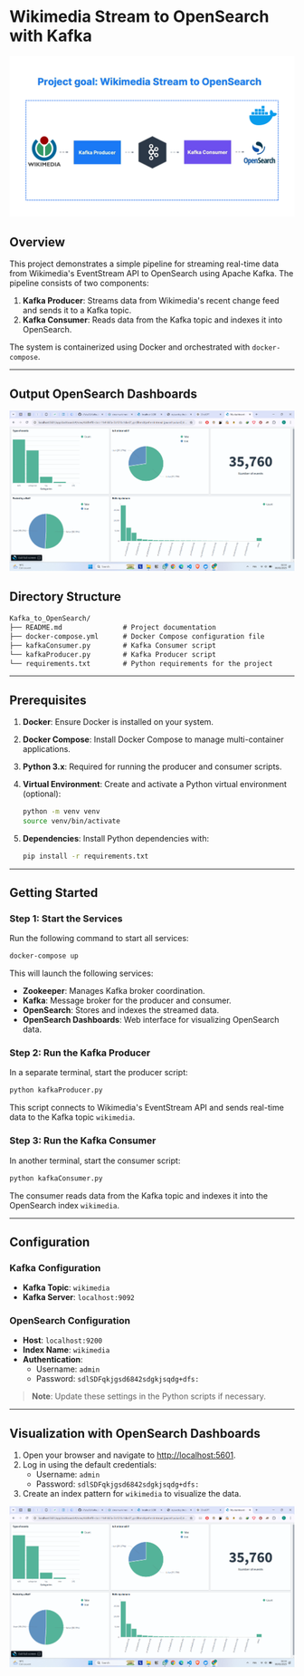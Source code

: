 # Wikimedia Stream to OpenSearch with Kafka

![Architecture of the project](./architecture.png)
## Overview

This project demonstrates a simple pipeline for streaming real-time data from Wikimedia's EventStream API to OpenSearch using Apache Kafka. The pipeline consists of two components:

1. **Kafka Producer**: Streams data from Wikimedia's recent change feed and sends it to a Kafka topic.
2. **Kafka Consumer**: Reads data from the Kafka topic and indexes it into OpenSearch.

The system is containerized using Docker and orchestrated with `docker-compose`.


---
## Output OpenSearch Dashboards
![OpenSearch Dashboard](./dashboard.png)

## Directory Structure

```
Kafka_to_OpenSearch/
├── README.md               # Project documentation
├── docker-compose.yml      # Docker Compose configuration file
├── kafkaConsumer.py        # Kafka Consumer script
└── kafkaProducer.py        # Kafka Producer script
└── requirements.txt        # Python requirements for the project
```

---

## Prerequisites

1. **Docker**: Ensure Docker is installed on your system.
2. **Docker Compose**: Install Docker Compose to manage multi-container applications.
3. **Python 3.x**: Required for running the producer and consumer scripts.
4. **Virtual Environment**: Create and activate a Python virtual environment (optional):
    ```bash
   python -m venv venv
   source venv/bin/activate 
   ```

5. **Dependencies**: Install Python dependencies with:
   ```bash
   pip install -r requirements.txt
   ```

---

## Getting Started

### Step 1: Start the Services

Run the following command to start all services:

```bash
docker-compose up
```

This will launch the following services:

- **Zookeeper**: Manages Kafka broker coordination.
- **Kafka**: Message broker for the producer and consumer.
- **OpenSearch**: Stores and indexes the streamed data.
- **OpenSearch Dashboards**: Web interface for visualizing OpenSearch data.

### Step 2: Run the Kafka Producer

In a separate terminal, start the producer script:

```bash
python kafkaProducer.py
```

This script connects to Wikimedia's EventStream API and sends real-time data to the Kafka topic `wikimedia`.

### Step 3: Run the Kafka Consumer

In another terminal, start the consumer script:

```bash
python kafkaConsumer.py
```

The consumer reads data from the Kafka topic and indexes it into the OpenSearch index `wikimedia`.

---

## Configuration

### Kafka Configuration

- **Kafka Topic**: `wikimedia`
- **Kafka Server**: `localhost:9092`

### OpenSearch Configuration

- **Host**: `localhost:9200`
- **Index Name**: `wikimedia`
- **Authentication**:
  - Username: `admin`
  - Password: `sdlSDFqkjgsd6842sdgkjsqdg+dfs:`

> **Note**: Update these settings in the Python scripts if necessary.

---

## Visualization with OpenSearch Dashboards

1. Open your browser and navigate to [http://localhost:5601](http://localhost:5601).
2. Log in using the default credentials:
   - Username: `admin`
   - Password: `sdlSDFqkjgsd6842sdgkjsqdg+dfs:`
3. Create an index pattern for `wikimedia` to visualize the data.

![OpenSearch Dashboard](./dashboard.png)

